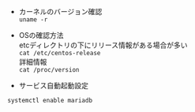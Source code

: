 - カーネルのバージョン確認  
```uname -r```  

- OSの確認方法  
etcディレクトリの下にリリース情報がある場合が多い  
```cat /etc/centos-release```  
詳細情報  
```cat /proc/version```  

- サービス自動起動設定
```bash
systemctl enable mariadb
```